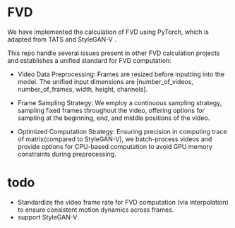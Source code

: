 # FVD
We have implemented the calculation of FVD using PyTorch, which is adapted from TATS and StyleGAN-V .


This repo handle several issues present in other FVD calculation projects and establishes a unified standard for FVD computation:
* Video Data Preprocessing: Frames are resized before inputting into the model. The unified input dimensions are [number_of_videos, number_of_frames, width, height, channels]. 

* Frame Sampling Strategy: We employ a continuous sampling strategy, sampling fixed frames throughout the video, offering options for sampling at the beginning, end, and middle positions of the video.

* Optimized Computation Strategy: Ensuring precision in computing trace of matrix(compared to StyleGAN-V), we batch-process videos and provide options for CPU-based computation to avoid GPU memory constraints during preprocessing.

# todo
* Standardize the video frame rate for FVD computation (via interpolation) to ensure consistent motion dynamics across frames. 
* support StyleGAN-V